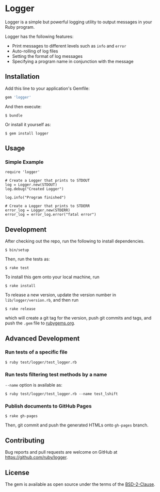 # Logger

Logger is a simple but powerful logging utility to output messages in your Ruby program.

Logger has the following features:

 * Print messages to different levels such as `info` and `error`
 * Auto-rolling of log files
 * Setting the format of log messages
 * Specifying a program name in conjunction with the message

## Installation

Add this line to your application's Gemfile:

```ruby
gem 'logger'
```

And then execute:

    $ bundle

Or install it yourself as:

    $ gem install logger

## Usage

### Simple Example

    require 'logger'

    # Create a Logger that prints to STDOUT
    log = Logger.new(STDOUT)
    log.debug("Created Logger")

    log.info("Program finished")

    # Create a Logger that prints to STDERR
    error_log = Logger.new(STDERR)
    error_log = error_log.error("fatal error")

## Development

After checking out the repo, run the following to install dependencies.

```
$ bin/setup
```

Then, run the tests as:

```
$ rake test
```

To install this gem onto your local machine, run

```
$ rake install
```

To release a new version, update the version number in `lib/logger/version.rb`, and then run

```
$ rake release
```

which will create a git tag for the version, push git commits and tags, and push the `.gem` file to [rubygems.org](https://rubygems.org).

## Advanced Development

### Run tests of a specific file

```
$ ruby test/logger/test_logger.rb
```

### Run tests filtering test methods by a name

`--name` option is available as:

```
$ ruby test/logger/test_logger.rb --name test_lshift
```

### Publish documents to GitHub Pages

```
$ rake gh-pages
```

Then, git commit and push the generated HTMLs onto `gh-pages` branch.

## Contributing

Bug reports and pull requests are welcome on GitHub at https://github.com/ruby/logger.

## License

The gem is available as open source under the terms of the [BSD-2-Clause](LICENSE.txt).

